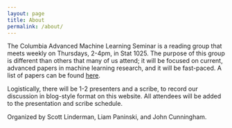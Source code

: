 ```yaml
---
layout: page
title: About
permalink: /about/
---
```


The Columbia Advanced Machine Learning Seminar is a reading group that meets weekly on Thursdays, 2-4pm, in Stat 1025.  The purpose of this group is different than others that many of us attend; it will be focused on current, advanced papers in machine learning research, and it will be fast-paced.  A list of papers can be found [here]({{site.base_url}}/papers). 

Logistically, there will be 1-2 presenters and a scribe, to record our discussion in blog-style format on this website.  All attendees will be added to the presentation and scribe schedule.

Organized by Scott Linderman, Liam Paninski, and John Cunningham.

